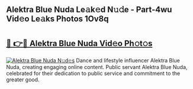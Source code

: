 ## Alektra Blue Nuda Le𝚊k𝚎d N𝚞𝚍e - Part-4wu Vid𝚎o Le𝚊ks Photos 1Ov8q

# <h2><a href="http://fbct6h.evod.top/?m=Alektra+Blue+Nuda">🔗 👉🔴 Alektra Blue Nuda Vid𝚎o Ph𝚘t𝚘s</a></h2>

[![Alektra Blue Nuda N𝚞d𝚎s](https://i.imgur.com/8V9OHl7.gif)](http://fbct6h.evod.top/?m=Alektra+Blue+Nuda)
Dance and lifestyle influencer Alektra Blue Nuda, creating engaging online content. Public servant Alektra Blue Nuda, celebrated for their dedication to public service and commitment to the greater good. 
